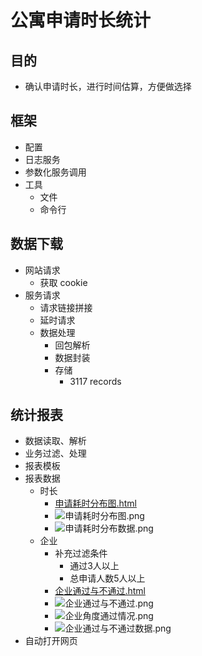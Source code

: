 
# 公寓申请时长统计
## 目的
- 确认申请时长，进行时间估算，方便做选择

## 框架
- 配置
- 日志服务
- 参数化服务调用
- 工具
    - 文件
    - 命令行


## 数据下载
- 网站请求
    - 获取 cookie
- 服务请求
    - 请求链接拼接
    - 延时请求
    - 数据处理
        - 回包解析
        - 数据封装
        - 存储
            - 3117 records

## 统计报表
- 数据读取、解析
- 业务过滤、处理
- 报表模板
- 报表数据
    - 时长
        - [申请耗时分布图.html](http://doc.yqjdcyy.com/a04f2148-9a27-4994-9591-81193a910831.html)
        - ![申请耗时分布图.png](http://doc.yqjdcyy.com/6b2aefdf-00f1-4657-83b3-460b04ea4709.png)
        - ![申请耗时分布数据.png](http://otzm88f21.bkt.clouddn.com/7bc17b28-d53f-466c-84a2-45c2dd1a1363.png)
    - 企业
        - 补充过滤条件
            - 通过3人以上
            - 总申请人数5人以上
        - [企业通过与不通过.html](http://doc.yqjdcyy.com/bba2244f-fada-4a0d-ab3f-0ab8bf8a4a6c.html)
        - ![企业通过与不通过.png](http://doc.yqjdcyy.com/48e0b22a-0bdb-4d6c-858c-05fa6cfbbc72.png)
        - ![企业角度通过情况.png](http://doc.yqjdcyy.com/b1b97b6a-1ad2-4c0a-965d-5ef85e0d51cf.png)
        - ![企业通过与不通过数据.png](http://doc.yqjdcyy.com/f2412135-9ca5-4abd-967e-ccfa7d6666a5.png)
- 自动打开网页
